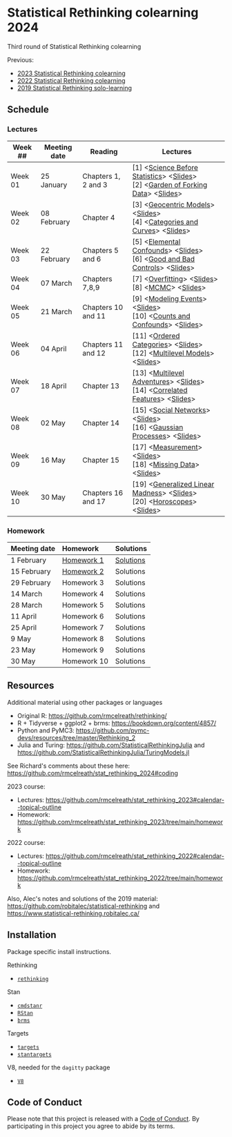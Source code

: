 # Statistical Rethinking colearning 2024

Third round of Statistical Rethinking colearning

Previous:

- [2023 Statistical Rethinking colearning](https://robitalec.github.io/statistical-rethinking-colearning-2023/)
- [2022 Statistical Rethinking colearning](https://github.com/robitalec/statistical-rethinking-colearning-2022)
- [2019 Statistical Rethinking solo-learning](https://github.com/robitalec/statistical-rethinking)

## Schedule

### Lectures

| Week ## | Meeting date | Reading | Lectures |
| ------- | -------------- | ------------- | ---------------------- |
| Week 01 | 25 January  | Chapters 1, 2 and 3 | [1] <[Science Before Statistics](https://www.youtube.com/watch?v=FdnMWdICdRs&list=PLDcUM9US4XdPz-KxHM4XHt7uUVGWWVSus&index=1)> <[Slides](https://speakerdeck.com/rmcelreath/statistical-rethinking-2023-lecture-01)> <br> [2] <[Garden of Forking Data](https://www.youtube.com/watch?v=R1vcdhPBlXA&list=PLDcUM9US4XdPz-KxHM4XHt7uUVGWWVSus&index=2)> <[Slides](https://speakerdeck.com/rmcelreath/statistical-rethinking-2023-lecture-02)>
| Week 02 | 08 February | Chapter 4 | [3] <[Geocentric Models](https://www.youtube.com/watch?v=tNOu-SEacNU&list=PLDcUM9US4XdPz-KxHM4XHt7uUVGWWVSus&index=3)> <[Slides](https://speakerdeck.com/rmcelreath/statistical-rethinking-2023-lecture-03)> <br> [4] <[Categories and Curves](https://www.youtube.com/watch?v=F0N4b7K_iYQ&list=PLDcUM9US4XdPz-KxHM4XHt7uUVGWWVSus&index=4)> <[Slides](https://speakerdeck.com/rmcelreath/statistical-rethinking-2023-lecture-04)>
| Week 03 | 22 February | Chapters 5 and 6 |  [5] <[Elemental Confounds](https://www.youtube.com/watch?v=mBEA7PKDmiY&list=PLDcUM9US4XdPz-KxHM4XHt7uUVGWWVSus&index=5)> <[Slides](https://speakerdeck.com/rmcelreath/statistical-rethinking-2023-lecture-05)> <br> [6] <[Good and Bad Controls](https://www.youtube.com/watch?v=uanZZLlzKHw&list=PLDcUM9US4XdPz-KxHM4XHt7uUVGWWVSus&index=6)> <[Slides](https://speakerdeck.com/rmcelreath/statistical-rethinking-2023-lecture-06)>
| Week 04 | 07 March | Chapters 7,8,9 | [7] <[Overfitting](https://www.youtube.com/watch?v=1VgYIsANQck&list=PLDcUM9US4XdPz-KxHM4XHt7uUVGWWVSus&index=7)> <[Slides](https://speakerdeck.com/rmcelreath/statistical-rethinking-2023-lecture-07)> <br> [8] <[MCMC](https://www.youtube.com/watch?v=rZk2FqX2XnY&list=PLDcUM9US4XdPz-KxHM4XHt7uUVGWWVSus&index=8)> <[Slides](https://speakerdeck.com/rmcelreath/statistical-rethinking-2023-lecture-08)>
| Week 05 | 21 March | Chapters 10 and 11 | [9] <[Modeling Events](https://www.youtube.com/watch?v=Zi6N3GLUJmw&list=PLDcUM9US4XdPz-KxHM4XHt7uUVGWWVSus&index=9)> <[Slides](https://speakerdeck.com/rmcelreath/statistical-rethinking-2023-lecture-09)> <br> [10] <[Counts and Confounds](https://www.youtube.com/watch?v=jokxu18egu0&list=PLDcUM9US4XdPz-KxHM4XHt7uUVGWWVSus&index=10)> <[Slides](https://speakerdeck.com/rmcelreath/statistical-rethinking-2023-lecture-10)>
| Week 06 | 04 April | Chapters 11 and 12 | [11] <[Ordered Categories](https://www.youtube.com/watch?v=VVQaIkom5D0&list=PLDcUM9US4XdPz-KxHM4XHt7uUVGWWVSus&index=11)> <[Slides](https://github.com/rmcelreath/stat_rethinking_2023/raw/main/slides/Lecture_11-ord_logit.pdf)> <br> [12] <[Multilevel Models](https://www.youtube.com/watch?v=iwVqiiXYeC4&list=PLDcUM9US4XdPz-KxHM4XHt7uUVGWWVSus&index=12)> <[Slides](https://raw.githubusercontent.com/rmcelreath/stat_rethinking_2023/main/slides/Lecture_12-GLMM1.pdf)>
| Week 07 | 18 April | Chapter 13 | [13] <[Multilevel Adventures](https://www.youtube.com/watch?v=sgqMkZeslxA&list=PLDcUM9US4XdPz-KxHM4XHt7uUVGWWVSus&index=13)> <[Slides](https://raw.githubusercontent.com/rmcelreath/stat_rethinking_2023/main/slides/Lecture_13-GLMM2.pdf)> <br> [14] <[Correlated Features](https://www.youtube.com/watch?v=Es44-Bp1aKo&list=PLDcUM9US4XdPz-KxHM4XHt7uUVGWWVSus&index=14)> <[Slides](https://github.com/rmcelreath/stat_rethinking_2023/raw/main/slides/Lecture_14-GLMM3.pdf)>
| Week 08 | 02 May | Chapter 14 | [15] <[Social Networks](https://www.youtube.com/watch?v=hnYhJzYAQ60&list=PLDcUM9US4XdPz-KxHM4XHt7uUVGWWVSus&index=15)> <[Slides](https://github.com/rmcelreath/stat_rethinking_2023/raw/main/slides/Lecture_15-social_networks.pdf)> <br> [16] <[Gaussian Processes](https://www.youtube.com/watch?v=Y2ZLt4iOrXU&list=PLDcUM9US4XdPz-KxHM4XHt7uUVGWWVSus&index=16)> <[Slides](https://github.com/rmcelreath/stat_rethinking_2023/raw/main/slides/Lecture_16-gaussian_processes.pdf)>
| Week 09 | 16 May | Chapter 15 | [17] <[Measurement](https://www.youtube.com/watch?v=mt9WKbQJrI4&list=PLDcUM9US4XdPz-KxHM4XHt7uUVGWWVSus&index=17)> <[Slides](https://github.com/rmcelreath/stat_rethinking_2023/raw/main/slides/Lecture_17-measurement.pdf)> <br> [18] <[Missing Data](https://www.youtube.com/watch?v=Oeq6GChHOzc&list=PLDcUM9US4XdPz-KxHM4XHt7uUVGWWVSus&index=18)> <[Slides](https://github.com/rmcelreath/stat_rethinking_2023/raw/main/slides/Lecture_18-missing_data.pdf)>
| Week 10 | 30 May | Chapters 16 and 17 | [19] <[Generalized Linear Madness](https://www.youtube.com/watch?v=zffwg0xDOgE&list=PLDcUM9US4XdPz-KxHM4XHt7uUVGWWVSus&index=19)> <[Slides](https://github.com/rmcelreath/stat_rethinking_2023/raw/main/slides/Lecture_19-GenLinearMadness.pdf)> <br> [20] <[Horoscopes](https://www.youtube.com/watch?v=qwF-st2NGTU&list=PLDcUM9US4XdPz-KxHM4XHt7uUVGWWVSus&index=20&pp=sAQB)> <[Slides](https://github.com/rmcelreath/stat_rethinking_2023/raw/main/slides/Lecture_20-horoscopes.pdf)>


### Homework

| Meeting date | Homework                                                                                       | Solutions                                                                                               |
|:-------------|:---------------------------|:-----------------------------|
| 1 February   | [Homework 1](https://github.com/rmcelreath/stat_rethinking_2024/blob/main/homework/week01.pdf) | [Solutions](https://github.com/rmcelreath/stat_rethinking_2024/blob/main/homework/week01_solutions.pdf) |
| 15 February  | [Homework 2](https://github.com/rmcelreath/stat_rethinking_2024/blob/main/homework/week02.pdf) | Solutions                                                                                               |
| 29 February  | Homework 3                                                                                     | Solutions                                                                                               |
| 14 March     | Homework 4                                                                                     | Solutions                                                                                               |
| 28 March     | Homework 5                                                                                     | Solutions                                                                                               |
| 11 April     | Homework 6                                                                                     | Solutions                                                                                               |
| 25 April     | Homework 7                                                                                     | Solutions                                                                                               |
| 9 May        | Homework 8                                                                                     | Solutions                                                                                               |
| 23 May       | Homework 9                                                                                     | Solutions                                                                                               |
| 30 May       | Homework 10                                                                                    | Solutions                                                                                               |



## Resources

Additional material using other packages or languages

* Original R: <https://github.com/rmcelreath/rethinking/>
* R + Tidyverse + ggplot2 + brms: <https://bookdown.org/content/4857/>
* Python and PyMC3: <https://github.com/pymc-devs/resources/tree/master/Rethinking_2>
* Julia and Turing: <https://github.com/StatisticalRethinkingJulia> and <https://github.com/StatisticalRethinkingJulia/TuringModels.jl>

See Richard's comments about these here: <https://github.com/rmcelreath/stat_rethinking_2024#coding>

2023 course:

* Lectures: <https://github.com/rmcelreath/stat_rethinking_2023#calendar--topical-outline>
* Homework: <https://github.com/rmcelreath/stat_rethinking_2023/tree/main/homework>

2022 course:

* Lectures: <https://github.com/rmcelreath/stat_rethinking_2022#calendar--topical-outline>
* Homework: <https://github.com/rmcelreath/stat_rethinking_2022/tree/main/homework>

Also, Alec's notes and solutions of the 2019 material: <https://github.com/robitalec/statistical-rethinking> and <https://www.statistical-rethinking.robitalec.ca/>



## Installation

Package specific install instructions.

Rethinking

* [`rethinking`](https://github.com/rmcelreath/rethinking#installation)

Stan

* [`cmdstanr`](https://mc-stan.org/cmdstanr/articles/cmdstanr.html)
* [`RStan`](https://github.com/stan-dev/rstan/wiki/RStan-Getting-Started)
* [`brms`](r/brms/#how-do-i-install-brms)


Targets

* [`targets`](https://github.com/ropensci/targets/#installation)
* [`stantargets`](https://github.com/ropensci/stantargets/#installation)

V8, needed for the `dagitty` package

* [`V8`](https://github.com/jeroen/v8#installation)


## Code of Conduct

Please note that this project is released with a [Code of Conduct](CODE_OF_CONDUCT.md). 
By participating in this project you agree to abide by its terms.
